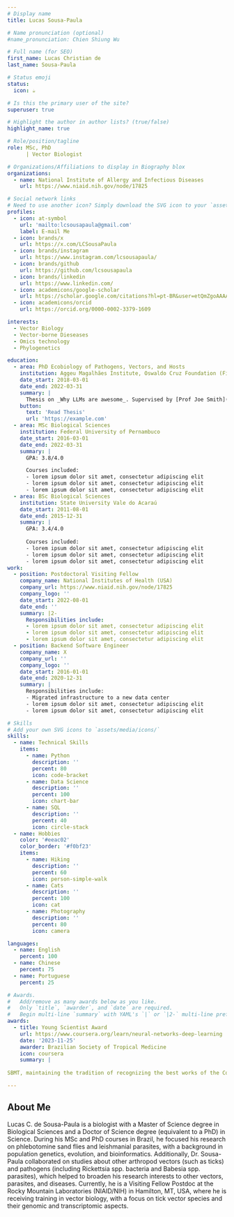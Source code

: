 ```yaml
---
# Display name
title: Lucas Sousa-Paula

# Name pronunciation (optional)
#name_pronunciation: Chien Shiung Wu

# Full name (for SEO)
first_name: Lucas Christian de
last_name: Sousa-Paula

# Status emoji
status:
  icon: ☕️

# Is this the primary user of the site?
superuser: true

# Highlight the author in author lists? (true/false)
highlight_name: true

# Role/position/tagline
role: MSc, PhD
      | Vector Biologist

# Organizations/Affiliations to display in Biography blox
organizations:
  - name: National Institute of Allergy and Infectious Diseases
    url: https://www.niaid.nih.gov/node/17825

# Social network links
# Need to use another icon? Simply download the SVG icon to your `assets/media/icons/` folder.
profiles:
  - icon: at-symbol
    url: 'mailto:lcsousapaula@gmail.com'
    label: E-mail Me
  - icon: brands/x
    url: https://x.com/LCSousaPaula
  - icon: brands/instagram
    url: https://www.instagram.com/lcsousapaula/
  - icon: brands/github
    url: https://github.com/lcsousapaula
  - icon: brands/linkedin
    url: https://www.linkedin.com/
  - icon: academicons/google-scholar
    url: https://scholar.google.com/citations?hl=pt-BR&user=etQmZgoAAAAJ
  - icon: academicons/orcid
    url: https://orcid.org/0000-0002-3379-1609

interests:
  - Vector Biology
  - Vector-borne Dieseases
  - Omics technology
  - Phylogenetics

education:
  - area: PhD Ecobiology of Pathogens, Vectors, and Hosts
    institution: Aggeu Magalhães Institute, Oswaldo Cruz Foundation (Fiocruz Pernambuco)
    date_start: 2018-03-01
    date_end: 2022-03-31
    summary: |
      Thesis on _Why LLMs are awesome_. Supervised by [Prof Joe Smith](https://example.com). Presented papers at 5 IEEE conferences with the contributions being published in 2 Springer journals.
    button:
      text: 'Read Thesis'
      url: 'https://example.com'
  - area: MSc Biological Sciences
    institution: Federal University of Pernambuco
    date_start: 2016-03-01
    date_end: 2022-03-31
    summary: |
      GPA: 3.8/4.0

      Courses included:
      - lorem ipsum dolor sit amet, consectetur adipiscing elit
      - lorem ipsum dolor sit amet, consectetur adipiscing elit
      - lorem ipsum dolor sit amet, consectetur adipiscing elit
  - area: BSc Biological Sciences
    institution: State University Vale do Acaraú
    date_start: 2011-08-01
    date_end: 2015-12-31
    summary: |
      GPA: 3.4/4.0
      
      Courses included:
      - lorem ipsum dolor sit amet, consectetur adipiscing elit
      - lorem ipsum dolor sit amet, consectetur adipiscing elit
      - lorem ipsum dolor sit amet, consectetur adipiscing elit
work:
  - position: Postdoctoral Visiting Fellow
    company_name: National Institutes of Health (USA)
    company_url: https://www.niaid.nih.gov/node/17825
    company_logo: ''
    date_start: 2022-08-01
    date_end: ''
    summary: |2-
      Responsibilities include:
      - lorem ipsum dolor sit amet, consectetur adipiscing elit
      - lorem ipsum dolor sit amet, consectetur adipiscing elit
      - lorem ipsum dolor sit amet, consectetur adipiscing elit
  - position: Backend Software Engineer
    company_name: X
    company_url: ''
    company_logo: ''
    date_start: 2016-01-01
    date_end: 2020-12-31
    summary: |
      Responsibilities include:
      - Migrated infrastructure to a new data center
      - lorem ipsum dolor sit amet, consectetur adipiscing elit
      - lorem ipsum dolor sit amet, consectetur adipiscing elit

# Skills
# Add your own SVG icons to `assets/media/icons/`
skills:
  - name: Technical Skills
    items:
      - name: Python
        description: ''
        percent: 80
        icon: code-bracket
      - name: Data Science
        description: ''
        percent: 100
        icon: chart-bar
      - name: SQL
        description: ''
        percent: 40
        icon: circle-stack
  - name: Hobbies
    color: '#eeac02'
    color_border: '#f0bf23'
    items:
      - name: Hiking
        description: ''
        percent: 60
        icon: person-simple-walk
      - name: Cats
        description: ''
        percent: 100
        icon: cat
      - name: Photography
        description: ''
        percent: 80
        icon: camera

languages:
  - name: English
    percent: 100
  - name: Chinese
    percent: 75
  - name: Portuguese
    percent: 25

# Awards.
#   Add/remove as many awards below as you like.
#   Only `title`, `awarder`, and `date` are required.
#   Begin multi-line `summary` with YAML's `|` or `|2-` multi-line prefix and indent 2 spaces below.
awards:
  - title: Young Scientist Award
    url: https://www.coursera.org/learn/neural-networks-deep-learning
    date: '2023-11-25'
    awarder: Brazilian Society of Tropical Medicine
    icon: coursera
    summary: |
      
SBMT, maintaining the tradition of recognizing the best works of the Congress of the Brazilian Society of Tropical Medicine (MEDTROP), provides the Young Scientist Award. The aim is to encourage young researchers to produce high quality scientific results in the area of Tropical Medicine.

---
```


## About Me

Lucas C. de Sousa-Paula is a biologist with a Master of Science degree in Biological Sciences and
a Doctor of Science degree (equivalent to a PhD) in Science. During his MSc and PhD courses in
Brazil, he focused his research on phlebotomine sand flies and leishmanial parasites, with a
background in population genetics, evolution, and bioinformatics. Additionally, Dr. Sousa-Paula
collaborated on studies about other arthropod vectors (such as ticks) and pathogens (including
Rickettsia spp. bacteria and Babesia spp. parasites), which helped to broaden his research interests
to other vectors, parasites, and diseases. Currently, he is a Visiting Fellow Postdoc at the Rocky
Mountain Laboratories (NIAID/NIH) in Hamilton, MT, USA, where he is receiving training in vector
biology, with a focus on tick vector species and their genomic and transcriptomic aspects.
